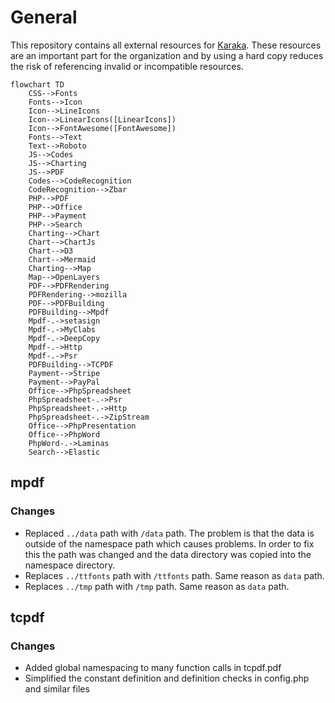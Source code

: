 # General

This repository contains all external resources for [Karaka](https://github.com/Karaka-Management/Karaka). These resources are an important part for the organization and by using a hard copy reduces the risk of referencing invalid or incompatible resources.

```mermaid
flowchart TD
    CSS-->Fonts
    Fonts-->Icon
    Icon-->LineIcons
    Icon-->LinearIcons([LinearIcons])
    Icon-->FontAwesome([FontAwesome])
    Fonts-->Text
    Text-->Roboto
    JS-->Codes
    JS-->Charting
    JS-->PDF
    Codes-->CodeRecognition
    CodeRecognition-->Zbar
    PHP-->PDF
    PHP-->Office
    PHP-->Payment
    PHP-->Search
    Charting-->Chart
    Chart-->ChartJs
    Chart-->D3
    Chart-->Mermaid
    Charting-->Map
    Map-->OpenLayers
    PDF-->PDFRendering
    PDFRendering-->mozilla
    PDF-->PDFBuilding
    PDFBuilding-->Mpdf
    Mpdf-.->setasign
    Mpdf-.->MyClabs
    Mpdf-.->DeepCopy
    Mpdf-.->Http
    Mpdf-.->Psr
    PDFBuilding-->TCPDF
    Payment-->Stripe
    Payment-->PayPal
    Office-->PhpSpreadsheet
    PhpSpreadsheet-.->Psr
    PhpSpreadsheet-.->Http
    PhpSpreadsheet-.->ZipStream
    Office-->PhpPresentation
    Office-->PhpWord
    PhpWord-.->Laminas
    Search-->Elastic
```

## mpdf

### Changes

* Replaced `../data` path with `/data` path. The problem is that the data is outside of the namespace path which causes problems. In order to fix this the path was changed and the data directory was copied into the namespace directory.
* Replaces `../ttfonts` path with `/ttfonts` path. Same reason as `data` path.
* Replaces `../tmp` path with `/tmp` path. Same reason as `data` path.

## tcpdf

### Changes

* Added global namespacing to many function calls in tcpdf.pdf
* Simplified the constant definition and definition checks in config.php and similar files